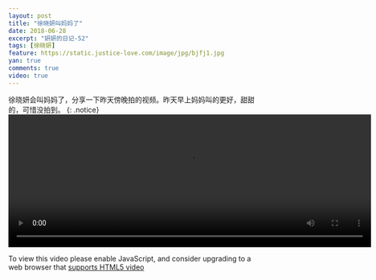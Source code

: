```yaml
---
layout: post
title: "徐晓妍叫妈妈了"
date: 2018-06-28
excerpt: "妍妍的日记-52"
tags: [徐晓妍]
feature: https://static.justice-love.com/image/jpg/bjfj1.jpg
yan: true
comments: true
video: true
---
```

徐晓妍会叫妈妈了，分享一下昨天傍晚拍的视频。昨天早上妈妈叫的更好，甜甜的，可惜没拍到。
{: .notice}
<video id="my-video" class="video-js vjs-16-9 clipboard" controls preload="auto" width="722" height="264" data-setup="{}">
    <source src="{{ site.staticUrl }}/yanyan/video/mama.mp4" type='video/mp4'>
    <p class="vjs-no-js">
      To view this video please enable JavaScript, and consider upgrading to a web browser that
      <a href="http://videojs.com/html5-video-support/" target="_blank">supports HTML5 video</a>
    </p>
</video>
